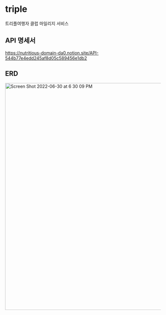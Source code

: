 # triple
트리플여행자 클럽 마일리지 서비스
 
 
## API 명세서
 
 https://nutritious-domain-da0.notion.site/API-544b77e4edd245af8d05c589456e1db2
 
## ERD
 
 
<img width="733" alt="Screen Shot 2022-06-30 at 6 30 09 PM" src="https://user-images.githubusercontent.com/54604123/176643430-ca433474-244e-4c7c-805e-09d86168161e.png">
